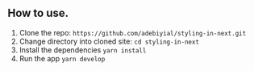 ## How to use.

1. Clone the repo: `https://github.com/adebiyial/styling-in-next.git`
2. Change directory into cloned site: `cd styling-in-next`
3. Install the dependencies `yarn install`
4. Run the app `yarn develop`

